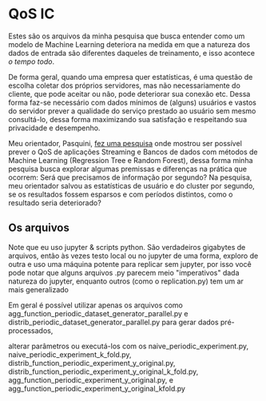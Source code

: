 # QoS IC

Estes são os arquivos da minha pesquisa que busca entender como um modelo de Machine Learning deteriora na medida em que a natureza dos dados de entrada são diferentes daqueles de treinamento, e isso acontece *o tempo todo*.

De forma geral, quando uma empresa quer estatísticas, é uma questão de escolha coletar dos próprios servidores, mas não necessariamente do cliente, que pode aceitar ou não, pode deteriorar sua conexão etc. Dessa forma faz-se necessário com dados mínimos de (alguns) usuários e vastos do servidor prever a qualidade do serviço prestado ao usuário sem mesmo consultá-lo, dessa forma maximizando sua satisfação e respeitando sua privacidade e desempenho.

Meu orientador, Pasquini, [fez uma pesquisa](https://github.com/rafaelpasquini/traces-netsoft-2017) onde mostrou ser possível prever o QoS de aplicações Streaming e Bancos de dados com métodos de Machine Learning (Regression Tree e Random Forest), dessa forma minha pesquisa busca explorar algumas premissas e diferenças na prática que ocorrem:
Será que precisamos de informação por segundo? Na pesquisa, meu orientador salvou as estatísticas de usuário e do cluster por segundo, se os resultados fossem esparsos e com períodos distintos, como o resultado seria deteriorado?

## Os arquivos

Note que eu uso jupyter & scripts python. São verdadeiros gigabytes de arquivos, então às vezes testo local ou no jupyter de uma forma, exploro de outra e uso uma máquina potente para replicar sem jupyter, por isso você pode notar que alguns arquivos .py parecem meio "imperativos" dada natureza do jupyter, enquanto outros (como o replication.py) tem um ar mais generalizado

Em geral é possível utilizar apenas os arquivos como agg_function_periodic_dataset_generator_parallel.py e distrib_periodic_dataset_generator_parallel.py para gerar dados pré-processados,

alterar parâmetros ou executá-los com os naive_periodic_experiment.py, naive_periodic_experiment_k_fold.py, distrib_function_periodic_experiment_y_original.py, distrib_function_periodic_experiment_y_original_k_fold.py, agg_function_periodic_experiment_y_original.py, e agg_function_periodic_experiment_y_original_kfold.py
